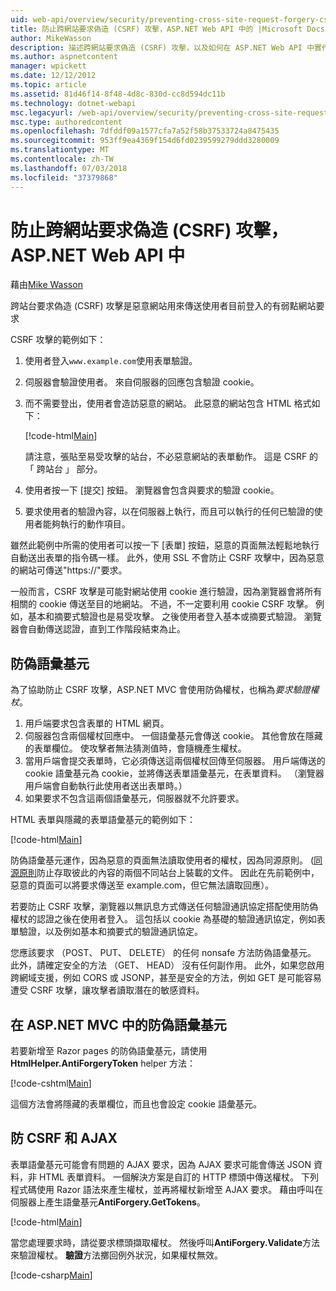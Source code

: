 ```yaml
---
uid: web-api/overview/security/preventing-cross-site-request-forgery-csrf-attacks
title: 防止跨網站要求偽造 (CSRF) 攻擊，ASP.NET Web API 中的 |Microsoft Docs
author: MikeWasson
description: 描述跨網站要求偽造 (CSRF) 攻擊，以及如何在 ASP.NET Web API 中實作防 CSRF 量值。
ms.author: aspnetcontent
manager: wpickett
ms.date: 12/12/2012
ms.topic: article
ms.assetid: 81d46f14-8f48-4d8c-830d-cc8d594dc11b
ms.technology: dotnet-webapi
msc.legacyurl: /web-api/overview/security/preventing-cross-site-request-forgery-csrf-attacks
msc.type: authoredcontent
ms.openlocfilehash: 7dfddf09a1577cfa7a52f58b37533724a8475435
ms.sourcegitcommit: 953ff9ea4369f154d6fd0239599279ddd3280009
ms.translationtype: MT
ms.contentlocale: zh-TW
ms.lasthandoff: 07/03/2018
ms.locfileid: "37379868"
---
```

<a name="preventing-cross-site-request-forgery-csrf-attacks-in-aspnet-web-api"></a>防止跨網站要求偽造 (CSRF) 攻擊，ASP.NET Web API 中
====================
藉由[Mike Wasson](https://github.com/MikeWasson)

跨站台要求偽造 (CSRF) 攻擊是惡意網站用來傳送使用者目前登入的有弱點網站要求

CSRF 攻擊的範例如下：

1. 使用者登入`www.example.com`使用表單驗證。
2. 伺服器會驗證使用者。 來自伺服器的回應包含驗證 cookie。
3. 而不需要登出，使用者會造訪惡意的網站。 此惡意的網站包含 HTML 格式如下： 

    [!code-html[Main](preventing-cross-site-request-forgery-csrf-attacks/samples/sample1.html)]

    請注意，張貼至易受攻擊的站台，不必惡意網站的表單動作。 這是 CSRF 的 「 跨站台 」 部分。
4. 使用者按一下 [提交] 按鈕。 瀏覽器會包含與要求的驗證 cookie。
5. 要求使用者的驗證內容，以在伺服器上執行，而且可以執行的任何已驗證的使用者能夠執行的動作項目。

雖然此範例中所需的使用者可以按一下 [表單] 按鈕，惡意的頁面無法輕鬆地執行自動送出表單的指令碼一樣。 此外，使用 SSL 不會防止 CSRF 攻擊中，因為惡意的網站可傳送"https://"要求。

一般而言，CSRF 攻擊是可能對網站使用 cookie 進行驗證，因為瀏覽器會將所有相關的 cookie 傳送至目的地網站。 不過，不一定要利用 cookie CSRF 攻擊。 例如，基本和摘要式驗證也是易受攻擊。 之後使用者登入基本或摘要式驗證。 瀏覽器會自動傳送認證，直到工作階段結束為止。

## <a name="anti-forgery-tokens"></a>防偽語彙基元

為了協助防止 CSRF 攻擊，ASP.NET MVC 會使用防偽權杖，也稱為*要求驗證權杖*。

1. 用戶端要求包含表單的 HTML 網頁。
2. 伺服器包含兩個權杖回應中。 一個語彙基元會傳送 cookie。 其他會放在隱藏的表單欄位。 使攻擊者無法猜測值時，會隨機產生權杖。
3. 當用戶端會提交表單時，它必須傳送這兩個權杖回傳至伺服器。 用戶端傳送的 cookie 語彙基元為 cookie，並將傳送表單語彙基元，在表單資料。 （瀏覽器用戶端會自動執行此使用者送出表單時。）
4. 如果要求不包含這兩個語彙基元，伺服器就不允許要求。

HTML 表單與隱藏的表單語彙基元的範例如下：

[!code-html[Main](preventing-cross-site-request-forgery-csrf-attacks/samples/sample2.html)]

防偽語彙基元運作，因為惡意的頁面無法讀取使用者的權杖，因為同源原則。 ([同源原則](http://www.w3.org/Security/wiki/Same_Origin_Policy)防止存取彼此的內容的兩個不同站台上裝載的文件。 因此在先前範例中，惡意的頁面可以將要求傳送至 example.com，但它無法讀取回應）。

若要防止 CSRF 攻擊，瀏覽器以無訊息方式傳送任何驗證通訊協定搭配使用防偽權杖的認證之後在使用者登入。 這包括以 cookie 為基礎的驗證通訊協定，例如表單驗證，以及例如基本和摘要式的驗證通訊協定。

您應該要求 （POST、 PUT、 DELETE） 的任何 nonsafe 方法防偽語彙基元。 此外，請確定安全的方法 （GET、 HEAD） 沒有任何副作用。 此外，如果您啟用跨網域支援，例如 CORS 或 JSONP，甚至是安全的方法，例如 GET 是可能容易遭受 CSRF 攻擊，讓攻擊者讀取潛在的敏感資料。

## <a name="anti-forgery-tokens-in-aspnet-mvc"></a>在 ASP.NET MVC 中的防偽語彙基元

若要新增至 Razor pages 的防偽語彙基元，請使用**HtmlHelper.AntiForgeryToken** helper 方法：

[!code-cshtml[Main](preventing-cross-site-request-forgery-csrf-attacks/samples/sample3.cshtml)]

這個方法會將隱藏的表單欄位，而且也會設定 cookie 語彙基元。

## <a name="anti-csrf-and-ajax"></a>防 CSRF 和 AJAX

表單語彙基元可能會有問題的 AJAX 要求，因為 AJAX 要求可能會傳送 JSON 資料，非 HTML 表單資料。 一個解決方案是自訂的 HTTP 標頭中傳送權杖。 下列程式碼使用 Razor 語法來產生權杖，並再將權杖新增至 AJAX 要求。 藉由呼叫在伺服器上產生語彙基元**AntiForgery.GetTokens**。

[!code-html[Main](preventing-cross-site-request-forgery-csrf-attacks/samples/sample4.html)]

當您處理要求時，請從要求標頭擷取權杖。 然後呼叫**AntiForgery.Validate**方法來驗證權杖。 **驗證**方法擲回例外狀況，如果權杖無效。

[!code-csharp[Main](preventing-cross-site-request-forgery-csrf-attacks/samples/sample5.cs)]
